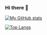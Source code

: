 ### Hi there 👋

[![My GitHub stats](https://github-readme-stats.vercel.app/api?username=RudideC&show_icons=true&theme=github_dark)](https://github.com/anuraghazra/github-readme-stats)

[![Top Langs](https://github-readme-stats.vercel.app/api/top-langs/?username=RudideC&theme=github_dark)](https://github.com/anuraghazra/github-readme-stats)
